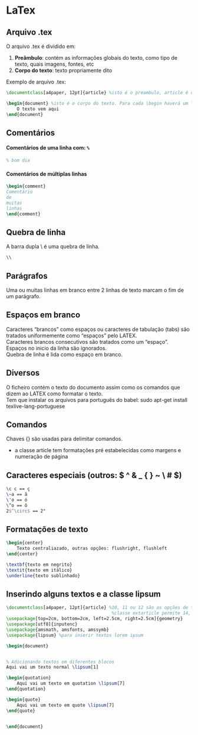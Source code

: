 # LaTex

## Arquivo .tex

O arquivo .tex é dividido em:

1. **Preâmbulo**: contém as informações globais do texto, como tipo de texto, quais imagens, fontes, etc
1. **Corpo do texto**: texto propriamente dito

Exemplo de arquivo .tex:

~~~tex
\documentclass[a4paper, 12pt]{article} %isto é o preambulo, article é o nome da classe, entre []s são as opçoes

\begin{document} %isto é o corpo do texto. Para cada \begin haverá um \end correspondente
    O texto vem aqui
\end{document}
~~~

## Comentários

#### Comentários de uma linha com: ```%```

~~~tex
% bom dia 
~~~

#### Comentários de múltiplas linhas

~~~tex
\begin{comment}
Comentário 
de
muitas
linhas
\end{comment}
~~~

## Quebra de linha

A barra dupla \\ é uma quebra de linha.  

~~~tex
\\
~~~

## Parágrafos

Uma ou muitas linhas em branco entre 2 linhas de texto marcam o fim de um parágrafo.    

## Espaços em branco

Caracteres “brancos” como espaços ou caracteres de tabulação (tabs) são tratados uniformemente como “espaços” pelo LATEX.  
Caracteres brancos consecutivos são tratados como um “espaço”.  
Espaços no inicio da linha são ignorados.  
Quebra de linha é lida como espaço em branco.  

## Diversos

O ficheiro contém o texto do documento assim como os comandos que dizem ao LATEX como formatar o texto.  
Tem que instalar os arquivos para português do babel: sudo apt-get install texlive-lang-portuguese  

## Comandos

Chaves {} são usadas para delimitar comandos.  

- a classe article tem formatações pré estabelecidas como margens e numeração de página

## Caracteres especiais (outros:  $  ^ & _ { } ~ \ # $)

~~~tex
\c c == ç 
\~a == ã
\'o == ó
\^o == ô
2$^\circ$ == 2°
~~~

## Formatações de texto

~~~tex
\begin{center}
    Texto centraliazado, outras opções: flushright, flushleft
\end{center}

\textbf{texto em negrito}
\textit{texto em itálico}
\underline{texto sublinhado}
~~~

## Inserindo alguns textos e a classe lipsum

~~~tex
\documentclass[a4paper, 12pt]{article} %10, 11 ou 12 são as opções de tamanho de letra para article
                                        %classe extarticle permite 14, 17 e 20, outra classe: book
\usepackage[top=2cm, bottom=2cm, left=2.5cm, right=2.5cm]{geometry}
\usepackage[utf8]{inputenc}
\usepackage{amsmath, amsfonts, amssymb}
\usepackage{lipsum} %para inserir textos lorem ipsum

\begin{document}


% Adicionando textos em diferentes blocos
Aqui vai um texto normal \lipsum[1]

\begin{quotation}
    Aqui vai um texto em quotation \lipsum[7]
\end{quotation}

\begin{quote}
    Aqui vai um texto em quote \lipsum[7]
\end{quote}


\end{document}
~~~
